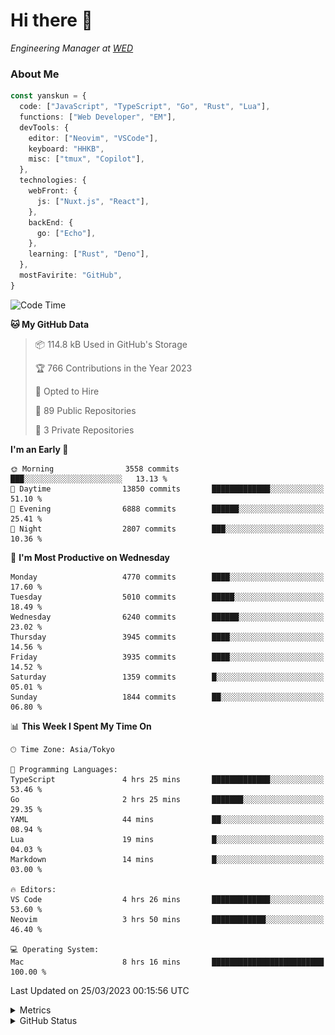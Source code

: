 # Hi there&nbsp;:wave:

<!-- ![Alt text](https://spotify-recently-played-readme.vercel.app/api?user=31kynbuubkiu3r4qh4hjuaglhfay) -->

_Engineering Manager at [WED](https://github.com/wedinc)_

### About Me

```ts
const yanskun = {
  code: ["JavaScript", "TypeScript", "Go", "Rust", "Lua"],
  functions: ["Web Developer", "EM"],
  devTools: {
    editor: ["Neovim", "VSCode"],
    keyboard: "HHKB",
    misc: ["tmux", "Copilot"],
  },
  technologies: {
    webFront: {
      js: ["Nuxt.js", "React"],
    },
    backEnd: {
      go: ["Echo"],
    },
    learning: ["Rust", "Deno"],
  },
  mostFavirite: "GitHub",
}
```

<!--START_SECTION:waka-->
![Code Time](http://img.shields.io/badge/Code%20Time-227%20hrs%202%20mins-blue)

**🐱 My GitHub Data** 

> 📦 114.8 kB Used in GitHub's Storage 
 > 
> 🏆 766 Contributions in the Year 2023
 > 
> 💼 Opted to Hire
 > 
> 📜 89 Public Repositories 
 > 
> 🔑 3 Private Repositories 
 > 
**I'm an Early 🐤** 

```text
🌞 Morning                3558 commits        ███░░░░░░░░░░░░░░░░░░░░░░   13.13 % 
🌆 Daytime                13850 commits       █████████████░░░░░░░░░░░░   51.10 % 
🌃 Evening                6888 commits        ██████░░░░░░░░░░░░░░░░░░░   25.41 % 
🌙 Night                  2807 commits        ███░░░░░░░░░░░░░░░░░░░░░░   10.36 % 
```
📅 **I'm Most Productive on Wednesday** 

```text
Monday                   4770 commits        ████░░░░░░░░░░░░░░░░░░░░░   17.60 % 
Tuesday                  5010 commits        █████░░░░░░░░░░░░░░░░░░░░   18.49 % 
Wednesday                6240 commits        ██████░░░░░░░░░░░░░░░░░░░   23.02 % 
Thursday                 3945 commits        ████░░░░░░░░░░░░░░░░░░░░░   14.56 % 
Friday                   3935 commits        ████░░░░░░░░░░░░░░░░░░░░░   14.52 % 
Saturday                 1359 commits        █░░░░░░░░░░░░░░░░░░░░░░░░   05.01 % 
Sunday                   1844 commits        ██░░░░░░░░░░░░░░░░░░░░░░░   06.80 % 
```


📊 **This Week I Spent My Time On** 

```text
🕑︎ Time Zone: Asia/Tokyo

💬 Programming Languages: 
TypeScript               4 hrs 25 mins       █████████████░░░░░░░░░░░░   53.46 % 
Go                       2 hrs 25 mins       ███████░░░░░░░░░░░░░░░░░░   29.35 % 
YAML                     44 mins             ██░░░░░░░░░░░░░░░░░░░░░░░   08.94 % 
Lua                      19 mins             █░░░░░░░░░░░░░░░░░░░░░░░░   04.03 % 
Markdown                 14 mins             █░░░░░░░░░░░░░░░░░░░░░░░░   03.00 % 

🔥 Editors: 
VS Code                  4 hrs 26 mins       █████████████░░░░░░░░░░░░   53.60 % 
Neovim                   3 hrs 50 mins       ████████████░░░░░░░░░░░░░   46.40 % 

💻 Operating System: 
Mac                      8 hrs 16 mins       █████████████████████████   100.00 % 
```


 Last Updated on 25/03/2023 00:15:56 UTC
<!--END_SECTION:waka-->

<details>
  <summary>Metrics</summary>
  <img src="https://github.com/yanskun/yanskun/blob/main/github-metrics.svg" alt="Metrics">
</details>

<details>
  <summary>GitHub Status</summary>
  <picture>
    <source media="(prefers-color-scheme: dark)" srcset="https://raw.githubusercontent.com/yanskun/yanskun/master/profile-summary-card-output/nord_dark/0-profile-details.svg">
   <img src="https://raw.githubusercontent.com/yanskun/yanskun/master/profile-summary-card-output/default/0-profile-details.svg">
  </picture>
  <br>
  <picture>
    <source media="(prefers-color-scheme: dark)" srcset="https://raw.githubusercontent.com/yanskun/yanskun/master/profile-summary-card-output/nord_dark/1-repos-per-language.svg">
   <img src="https://raw.githubusercontent.com/yanskun/yanskun/master/profile-summary-card-output/default/1-repos-per-language.svg">
  </picture>
  <picture>
    <source media="(prefers-color-scheme: dark)" srcset="https://raw.githubusercontent.com/yanskun/yanskun/master/profile-summary-card-output/nord_dark/2-most-commit-language.svg">
   <img src="https://raw.githubusercontent.com/yanskun/yanskun/master/profile-summary-card-output/default/2-most-commit-language.svg">
  </picture>
  <br>
  <picture>
    <source media="(prefers-color-scheme: dark)" srcset="https://raw.githubusercontent.com/yanskun/yanskun/master/profile-summary-card-output/nord_dark/3-stats.svg">
   <img src="https://raw.githubusercontent.com/yanskun/yanskun/master/profile-summary-card-output/default/3-stats.svg">
  </picture>
  <picture>
    <source media="(prefers-color-scheme: dark)" srcset="https://raw.githubusercontent.com/yanskun/yanskun/master/profile-summary-card-output/nord_dark/4-productive-time.svg">
   <img src="https://raw.githubusercontent.com/yanskun/yanskun/master/profile-summary-card-output/default/4-productive-time.svg">
  </picture>
</details>
